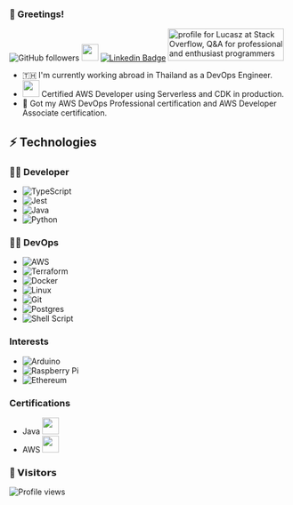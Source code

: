### 🖖 Greetings!

![GitHub followers](https://img.shields.io/github/followers/luchees?label=Follow&style=social)
<img src="https://media.giphy.com/media/WUlplcMpOCEmTGBtBW/giphy.gif" width="30"> 
[![Linkedin Badge](https://img.shields.io/badge/-LinkedIn-blue?style=flat&logo=Linkedin&logoColor=white&link=https://www.linkedin.com/in/lucas-van-den-abbeele/)](https://www.linkedin.com/in/lucas-van-den-abbeele/)
<a href="https://stackoverflow.com/users/2443665/lucasz"><img src="https://stackoverflow.com/users/flair/2443665.png" width="208" height="58" alt="profile for Lucasz at Stack Overflow, Q&amp;A for professional and enthusiast programmers" title="profile for Lucasz at Stack Overflow, Q&amp;A for professional and enthusiast programmers"></a>

- 🇹🇭 I'm currently working abroad in Thailand as a DevOps Engineer. 
- <img src="https://img.icons8.com/color/48/000000/amazon-web-services.png" width="30"> Certified AWS Developer using Serverless and CDK in production.
- 📜 Got my AWS DevOps Professional certification and AWS Developer Associate certification.

## ⚡ Technologies

### 👨‍💻 Developer
* ![TypeScript](https://img.shields.io/badge/typescript-%23007ACC.svg?style=for-the-badge&logo=typescript&logoColor=white)
* ![Jest](https://img.shields.io/badge/-jest-%23C21325?style=for-the-badge&logo=jest&logoColor=white)
* ![Java](https://img.shields.io/badge/java-%23ED8B00.svg?style=for-the-badge&logo=java&logoColor=white)
* ![Python](https://img.shields.io/badge/python-3670A0?style=for-the-badge&logo=python&logoColor=ffdd54)

### 👨‍💻 DevOps
* ![AWS](https://img.shields.io/badge/AWS-%23FF9900.svg?style=for-the-badge&logo=amazon-aws&logoColor=white) 
* ![Terraform](https://img.shields.io/badge/terraform-%235835CC.svg?style=for-the-badge&logo=terraform&logoColor=white)
* ![Docker](https://img.shields.io/badge/docker-%230db7ed.svg?style=for-the-badge&logo=docker&logoColor=white)
* ![Linux](https://img.shields.io/badge/Linux-FCC624?style=for-the-badge&logo=linux&logoColor=black)
* ![Git](https://img.shields.io/badge/git-%23F05033.svg?style=for-the-badge&logo=git&logoColor=white)
* ![Postgres](https://img.shields.io/badge/postgres-%23316192.svg?style=for-the-badge&logo=postgresql&logoColor=white)
* ![Shell Script](https://img.shields.io/badge/shell_script-%23121011.svg?style=for-the-badge&logo=gnu-bash&logoColor=white)

### Interests
* ![Arduino](https://img.shields.io/badge/-Arduino-00979D?style=for-the-badge&logo=Arduino&logoColor=white)
* ![Raspberry Pi](https://img.shields.io/badge/-RaspberryPi-C51A4A?style=for-the-badge&logo=Raspberry-Pi)
* ![Ethereum](https://img.shields.io/badge/Ethereum-3C3C3D?style=for-the-badge&logo=Ethereum&logoColor=white)

### Certifications
* Java <img src="https://user-images.githubusercontent.com/7580430/132317865-9bd3c68c-7c80-4088-8a4e-8c9f3abcaaf0.png" width="30">
* AWS <img src="https://user-images.githubusercontent.com/7580430/132318002-8f30c2c3-c80a-4f7b-82a8-88589053ae29.png" width="30">
### 🤝‍ 𝗩𝗶𝘀𝗶𝘁𝗼𝗿𝘀

![Profile views](https://gpvc.arturio.dev/luchees) 


